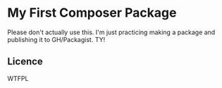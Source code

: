 # My First Composer Package

Please don't actually use this. I'm just practicing making a package and publishing it to GH/Packagist. TY! 

## Licence 

WTFPL
